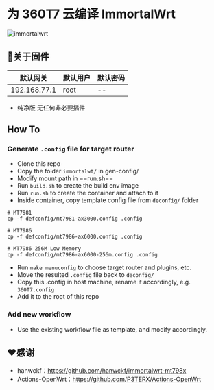 # 为 360T7 云编译 ImmortalWrt
![immortalwrt](logo.png)

## 🤖关于固件

  | 默认网关    | 默认用户     | 默认密码     |
  | -------- | -------- | -------- |
  | 192.168.77.1 | root | -- |

- 纯净版 无任何非必要插件

##  How To
###  Generate `.config` file for target router
- Clone this repo
- Copy the folder `immortalwt/` in gen-config/
- Modify mount path in ==run.sh== 
- Run `build.sh` to create the build env image
- Run `run.sh` to create the container and attach to it
- Inside container, copy template config file from `deconfig/` folder
```
# MT7981
cp -f defconfig/mt7981-ax3000.config .config

# MT7986
cp -f defconfig/mt7986-ax6000.config .config

# MT7986 256M Low Memory
cp -f defconfig/mt7986-ax6000-256m.config .config
```
- Run `make menuconfig` to choose target router and plugins, etc.
- Move the resulted `.config` file back to `deconfig/`
- Copy this .config in host machine, rename it accordingly, e.g. `360T7.config`
- Add it to the root of this repo

### Add new workflow 
- Use the existing workflow file as template, and modify accordingly.

## ❤️感谢
- hanwckf：https://github.com/hanwckf/immortalwrt-mt798x  
- Actions-OpenWrt：https://github.com/P3TERX/Actions-OpenWrt
